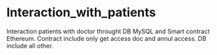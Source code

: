 # Interaction_with_patients
Interaction patients with doctor throught DB MySQL and Smart contract Ethereum. Contract include only get access doc and annul access. DB include all other.
